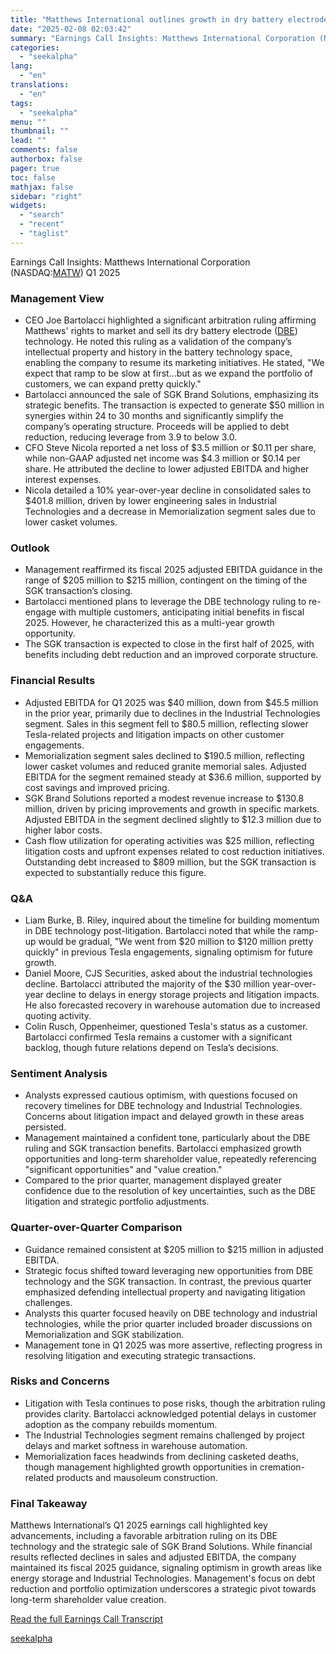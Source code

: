 ```yaml
---
title: "Matthews International outlines growth in dry battery electrode technology and maintains $205M-$215M EBITDA guidance"
date: "2025-02-08 02:03:42"
summary: "Earnings Call Insights: Matthews International Corporation (NASDAQ:MATW) Q1 2025 Management View CEO Joe Bartolacci highlighted a significant arbitration ruling affirming Matthews' rights to market and sell its dry battery electrode (DBE) technology. He noted this ruling as a validation of the company’s intellectual property and history in the battery technology..."
categories:
  - "seekalpha"
lang:
  - "en"
translations:
  - "en"
tags:
  - "seekalpha"
menu: ""
thumbnail: ""
lead: ""
comments: false
authorbox: false
pager: true
toc: false
mathjax: false
sidebar: "right"
widgets:
  - "search"
  - "recent"
  - "taglist"
---
```


Earnings Call Insights: Matthews International Corporation (NASDAQ:[MATW](https://seekingalpha.com/symbol/MATW "Matthews International Corporation")) Q1 2025

### Management View

* CEO Joe Bartolacci highlighted a significant arbitration ruling affirming Matthews' rights to market and sell its dry battery electrode ([DBE](https://seekingalpha.com/symbol/DBE "Invesco DB Energy ETF")) technology. He noted this ruling as a validation of the company’s intellectual property and history in the battery technology space, enabling the company to resume its marketing initiatives. He stated, "We expect that ramp to be slow at first...but as we expand the portfolio of customers, we can expand pretty quickly."
* Bartolacci announced the sale of SGK Brand Solutions, emphasizing its strategic benefits. The transaction is expected to generate $50 million in synergies within 24 to 30 months and significantly simplify the company’s operating structure. Proceeds will be applied to debt reduction, reducing leverage from 3.9 to below 3.0.
* CFO Steve Nicola reported a net loss of $3.5 million or $0.11 per share, while non-GAAP adjusted net income was $4.3 million or $0.14 per share. He attributed the decline to lower adjusted EBITDA and higher interest expenses.
* Nicola detailed a 10% year-over-year decline in consolidated sales to $401.8 million, driven by lower engineering sales in Industrial Technologies and a decrease in Memorialization segment sales due to lower casket volumes.

### Outlook

* Management reaffirmed its fiscal 2025 adjusted EBITDA guidance in the range of $205 million to $215 million, contingent on the timing of the SGK transaction’s closing.
* Bartolacci mentioned plans to leverage the DBE technology ruling to re-engage with multiple customers, anticipating initial benefits in fiscal 2025. However, he characterized this as a multi-year growth opportunity.
* The SGK transaction is expected to close in the first half of 2025, with benefits including debt reduction and an improved corporate structure.

### Financial Results

* Adjusted EBITDA for Q1 2025 was $40 million, down from $45.5 million in the prior year, primarily due to declines in the Industrial Technologies segment. Sales in this segment fell to $80.5 million, reflecting slower Tesla-related projects and litigation impacts on other customer engagements.
* Memorialization segment sales declined to $190.5 million, reflecting lower casket volumes and reduced granite memorial sales. Adjusted EBITDA for the segment remained steady at $36.6 million, supported by cost savings and improved pricing.
* SGK Brand Solutions reported a modest revenue increase to $130.8 million, driven by pricing improvements and growth in specific markets. Adjusted EBITDA in the segment declined slightly to $12.3 million due to higher labor costs.
* Cash flow utilization for operating activities was $25 million, reflecting litigation costs and upfront expenses related to cost reduction initiatives. Outstanding debt increased to $809 million, but the SGK transaction is expected to substantially reduce this figure.

### Q&A

* Liam Burke, B. Riley, inquired about the timeline for building momentum in DBE technology post-litigation. Bartolacci noted that while the ramp-up would be gradual, "We went from $20 million to $120 million pretty quickly" in previous Tesla engagements, signaling optimism for future growth.
* Daniel Moore, CJS Securities, asked about the industrial technologies decline. Bartolacci attributed the majority of the $30 million year-over-year decline to delays in energy storage projects and litigation impacts. He also forecasted recovery in warehouse automation due to increased quoting activity.
* Colin Rusch, Oppenheimer, questioned Tesla's status as a customer. Bartolacci confirmed Tesla remains a customer with a significant backlog, though future relations depend on Tesla’s decisions.

### Sentiment Analysis

* Analysts expressed cautious optimism, with questions focused on recovery timelines for DBE technology and Industrial Technologies. Concerns about litigation impact and delayed growth in these areas persisted.
* Management maintained a confident tone, particularly about the DBE ruling and SGK transaction benefits. Bartolacci emphasized growth opportunities and long-term shareholder value, repeatedly referencing "significant opportunities" and "value creation."
* Compared to the prior quarter, management displayed greater confidence due to the resolution of key uncertainties, such as the DBE litigation and strategic portfolio adjustments.

### Quarter-over-Quarter Comparison

* Guidance remained consistent at $205 million to $215 million in adjusted EBITDA.
* Strategic focus shifted toward leveraging new opportunities from DBE technology and the SGK transaction. In contrast, the previous quarter emphasized defending intellectual property and navigating litigation challenges.
* Analysts this quarter focused heavily on DBE technology and industrial technologies, while the prior quarter included broader discussions on Memorialization and SGK stabilization.
* Management tone in Q1 2025 was more assertive, reflecting progress in resolving litigation and executing strategic transactions.

### Risks and Concerns

* Litigation with Tesla continues to pose risks, though the arbitration ruling provides clarity. Bartolacci acknowledged potential delays in customer adoption as the company rebuilds momentum.
* The Industrial Technologies segment remains challenged by project delays and market softness in warehouse automation.
* Memorialization faces headwinds from declining casketed deaths, though management highlighted growth opportunities in cremation-related products and mausoleum construction.

### Final Takeaway

Matthews International’s Q1 2025 earnings call highlighted key advancements, including a favorable arbitration ruling on its DBE technology and the strategic sale of SGK Brand Solutions. While financial results reflected declines in sales and adjusted EBITDA, the company maintained its fiscal 2025 guidance, signaling optimism in growth areas like energy storage and Industrial Technologies. Management's focus on debt reduction and portfolio optimization underscores a strategic pivot towards long-term shareholder value creation.

[Read the full Earnings Call Transcript](https://seekingalpha.com/symbol/MATW/earnings/transcripts)

[seekalpha](https://seekingalpha.com/news/4405356-matthews-international-outlines-growth-in-dry-battery-electrode-technology-and-maintains-205m)
